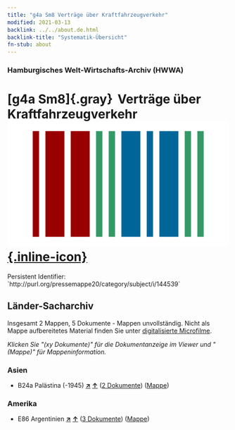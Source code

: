 ```yaml
---
title: "g4a Sm8 Verträge über Kraftfahrzeugverkehr"
modified: 2021-03-13
backlink: ../../about.de.html
backlink-title: "Systematik-Übersicht"
fn-stub: about
---
```


### Hamburgisches Welt-Wirtschafts-Archiv (HWWA)

# [g4a Sm8]{.gray}&#8201; Verträge über Kraftfahrzeugverkehr &#160; [![Wikidata](/images/Wikidata-logo.svg "Wikidata"){.inline-icon}](http://www.wikidata.org/entity/Q104700038)

<div class="hint">Persistent Identifier: `http://purl.org/pressemappe20/category/subject/i/144539`</div>







## Länder-Sacharchiv




Insgesamt 2 Mappen, 5 Dokumente - Mappen unvollständig.
Nicht als Mappe aufbereitetes Material finden Sie unter [digitalisierte Microfilme](/film/h1_sh.de.html).

_Klicken Sie "(xy Dokumente)" für die Dokumentanzeige im Viewer und "(Mappe)" für Mappeninformation._




### Asien

- B24a Palästina (-1945) [**&nearr;**](../../../geo/i/141115/about.de.html "Palästina (-1945) (alle Mappen)") [**&uarr;**](../../../geo/about.de.html#B24a "Ländersystematik") (<a href="https://pm20.zbw.eu/iiifview/folder/sh/141115,144539" title="über: Palästina (-1945) : Verträge über Kraftfahrzeugverkehr" target="_blank">2 Dokumente</a>) ([Mappe](../../../../folder/sh/1411xx/141115/1445xx/144539/about.de.html))

### Amerika

- E86 Argentinien [**&nearr;**](../../../geo/i/141692/about.de.html "Argentinien (alle Mappen)") [**&uarr;**](../../../geo/about.de.html#E86 "Ländersystematik") (<a href="https://pm20.zbw.eu/iiifview/folder/sh/141692,144539" title="über: Argentinien : Verträge über Kraftfahrzeugverkehr" target="_blank">3 Dokumente</a>) ([Mappe](../../../../folder/sh/1416xx/141692/1445xx/144539/about.de.html))








